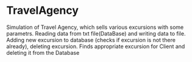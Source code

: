 # TravelAgency
Simulation of Travel Agency, which sells various excursions with some parametrs. Reading data from txt file(DataBase) and writing data to file. Adding new excursion to database (checks if excursion is not there already), deleting excursion. Finds appropriate excursion for Client and deleting it from the Database
